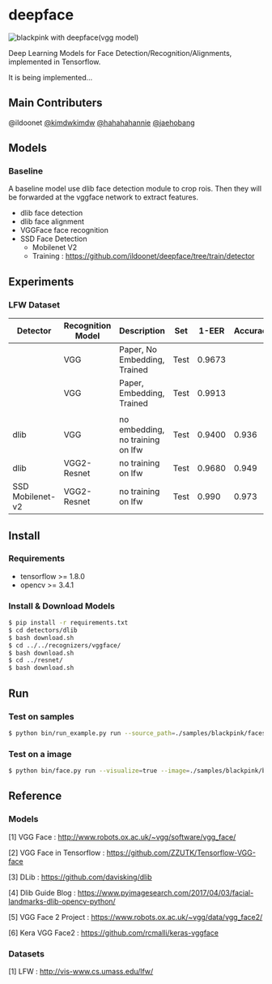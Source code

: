 # deepface

![blackpink with deepface(vgg model)](./etc/example_blackpink.png)

Deep Learning Models for Face Detection/Recognition/Alignments, implemented in Tensorflow.

It is being implemented...

## Main Contributers

@ildoonet [@kimdwkimdw](https://github.com/kimdwkimdw) [@hahahahannie](https://github.com/hahahahannie) [@jaehobang](https://github.com/jaehobang)

## Models

### Baseline

A baseline model use dlib face detection module to crop rois. Then they will be forwarded at the vggface network to extract features.

- dlib face detection
- dlib face alignment
- VGGFace face recognition
- SSD Face Detection
  - Mobilenet V2
  - Training : https://github.com/ildoonet/deepface/tree/train/detector

## Experiments

### LFW Dataset

| Detector | Recognition Model | Description                    | Set        | 1-EER      | Accuracy |
|----------|-------------------|--------------------------------|------------|------------|----------|
|          | VGG               | Paper, No Embedding, Trained   | Test       | 0.9673     |          |
|          | VGG               | Paper, Embedding, Trained      | Test       | 0.9913     |          |
|          |                   |                                |            |            |          |
| dlib     | VGG               | no embedding, no training on lfw | Test       | 0.9400     | 0.936    |
| dlib     | VGG2-Resnet       | no training on lfw             | Test       | 0.9680     | 0.949    |
| SSD<br/>Mobilenet-v2 | VGG2-Resnet       | no training on lfw              | Test       | 0.990     | 0.973    |

## Install

### Requirements

- tensorflow >= 1.8.0
- opencv >= 3.4.1

### Install & Download Models

```bash
$ pip install -r requirements.txt
$ cd detectors/dlib
$ bash download.sh
$ cd ../../recognizers/vggface/
$ bash download.sh
$ cd ../resnet/
$ bash download.sh
```

## Run

### Test on samples

```bash
$ python bin/run_example.py run --source_path=./samples/blackpink/faces --db_path=./sample_db.pkl --img_path=./samples/blackpink/blackpink1.jpg --method=vgg2
```

### Test on a image

```bash
$ python bin/face.py run --visualize=true --image=./samples/blackpink/blackpink1.jpg
```

## Reference

### Models

[1] VGG Face : http://www.robots.ox.ac.uk/~vgg/software/vgg_face/

[2] VGG Face in Tensorflow : https://github.com/ZZUTK/Tensorflow-VGG-face

[3] DLib : https://github.com/davisking/dlib

[4] Dlib Guide Blog : https://www.pyimagesearch.com/2017/04/03/facial-landmarks-dlib-opencv-python/

[5] VGG Face 2 Project : https://www.robots.ox.ac.uk/~vgg/data/vgg_face2/

[6] Kera VGG Face2 : https://github.com/rcmalli/keras-vggface

### Datasets

[1] LFW : http://vis-www.cs.umass.edu/lfw/

